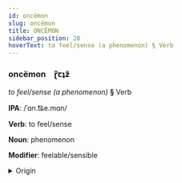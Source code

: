 ```yaml
---
id: oncëmon
slug: oncëmon
title: ONCËMON
sidebar_position: 28
hoverText: to feel/sense (a phenomenon) § Verb
---
```


### oncëmon&emsp;<span kind="abugida">ɽ̃ꞇʇƶ̃</span>

*to feel/sense (a phenomenon)* **§** Verb

**IPA**: /ˈɑn.t͡ɕe.mɑn/

**Verb**: to feel/sense

**Noun**: phenomenon

**Modifier**: feelable/sensible

<details>
    <summary>Origin</summary>
    Basque antzeman /ant̻s̻eman/<br/>
    <em>Basque Language Family</em>
</details>